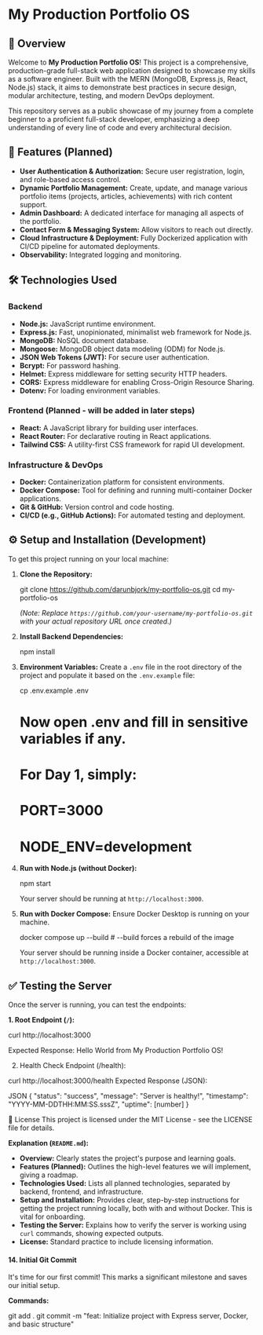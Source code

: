 # My Production Portfolio OS

## 🌟 Overview

Welcome to **My Production Portfolio OS**! This project is a comprehensive, production-grade full-stack web application designed to showcase my skills as a software engineer. Built with the MERN (MongoDB, Express.js, React, Node.js) stack, it aims to demonstrate best practices in secure design, modular architecture, testing, and modern DevOps deployment.

This repository serves as a public showcase of my journey from a complete beginner to a proficient full-stack developer, emphasizing a deep understanding of every line of code and every architectural decision.

## 🚀 Features (Planned)

- **User Authentication & Authorization:** Secure user registration, login, and role-based access control.
- **Dynamic Portfolio Management:** Create, update, and manage various portfolio items (projects, articles, achievements) with rich content support.
- **Admin Dashboard:** A dedicated interface for managing all aspects of the portfolio.
- **Contact Form & Messaging System:** Allow visitors to reach out directly.
- **Cloud Infrastructure & Deployment:** Fully Dockerized application with CI/CD pipeline for automated deployments.
- **Observability:** Integrated logging and monitoring.

## 🛠️ Technologies Used

### Backend

- **Node.js:** JavaScript runtime environment.
- **Express.js:** Fast, unopinionated, minimalist web framework for Node.js.
- **MongoDB:** NoSQL document database.
- **Mongoose:** MongoDB object data modeling (ODM) for Node.js.
- **JSON Web Tokens (JWT):** For secure user authentication.
- **Bcrypt:** For password hashing.
- **Helmet:** Express middleware for setting security HTTP headers.
- **CORS:** Express middleware for enabling Cross-Origin Resource Sharing.
- **Dotenv:** For loading environment variables.

### Frontend (Planned - will be added in later steps)

- **React:** A JavaScript library for building user interfaces.
- **React Router:** For declarative routing in React applications.
- **Tailwind CSS:** A utility-first CSS framework for rapid UI development.

### Infrastructure & DevOps

- **Docker:** Containerization platform for consistent environments.
- **Docker Compose:** Tool for defining and running multi-container Docker applications.
- **Git & GitHub:** Version control and code hosting.
- **CI/CD (e.g., GitHub Actions):** For automated testing and deployment.

## ⚙️ Setup and Installation (Development)

To get this project running on your local machine:

1.  **Clone the Repository:**

    git clone https://github.com/darunbjork/my-portfolio-os.git
    cd my-portfolio-os

    _(Note: Replace `https://github.com/your-username/my-portfolio-os.git` with your actual repository URL once created.)_

2.  **Install Backend Dependencies:**

    npm install

3.  **Environment Variables:**
    Create a `.env` file in the root directory of the project and populate it based on the `.env.example` file:

    cp .env.example .env

    # Now open .env and fill in sensitive variables if any.

    # For Day 1, simply:

    # PORT=3000

    # NODE_ENV=development

4.  **Run with Node.js (without Docker):**

    npm start

    Your server should be running at `http://localhost:3000`.

5.  **Run with Docker Compose:**
    Ensure Docker Desktop is running on your machine.

    docker compose up --build # --build forces a rebuild of the image

    Your server should be running inside a Docker container, accessible at `http://localhost:3000`.

## ✅ Testing the Server

Once the server is running, you can test the endpoints:

**1. Root Endpoint (`/`):**

curl http://localhost:3000

Expected Response: Hello World from My Production Portfolio OS!

2. Health Check Endpoint (/health):

curl http://localhost:3000/health
Expected Response (JSON):

JSON
{
"status": "success",
"message": "Server is healthy!",
"timestamp": "YYYY-MM-DDTHH:MM:SS.sssZ",
"uptime": [number]
}

📄 License
This project is licensed under the MIT License - see the LICENSE file for details.

**Explanation (`README.md`):**

- **Overview:** Clearly states the project's purpose and learning goals.
- **Features (Planned):** Outlines the high-level features we will implement, giving a roadmap.
- **Technologies Used:** Lists all planned technologies, separated by backend, frontend, and infrastructure.
- **Setup and Installation:** Provides clear, step-by-step instructions for getting the project running locally, both with and without Docker. This is vital for onboarding.
- **Testing the Server:** Explains how to verify the server is working using `curl` commands, showing expected outputs.
- **License:** Standard practice to include licensing information.

#### **14. Initial Git Commit**

It's time for our first commit! This marks a significant milestone and saves our initial setup.

**Commands:**

git add .
git commit -m "feat: Initialize project with Express server, Docker, and basic structure"
